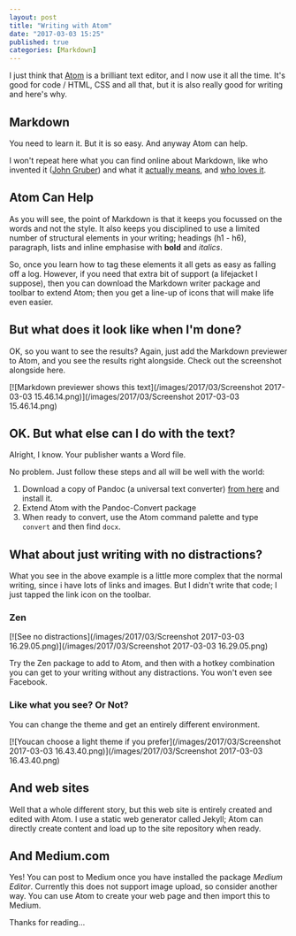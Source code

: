 ```yaml
---
layout: post
title: "Writing with Atom"
date: "2017-03-03 15:25"
published: true
categories: [Markdown]
---
```

I just think that [Atom][86aa3b11] is a brilliant text editor, and I now use it all the time. It's good for code / HTML, CSS and all that, but it is also really good for writing and here's why.

  [86aa3b11]: https://atom.io "Get Atom for yourself"

## Markdown

You need to learn it. But it is so easy. And anyway Atom can help.

I won't repeat here what you can find online about Markdown, like who invented it ([John Gruber][6028e808]) and what it [actually means][ee933fd6], and [who loves it][41bd7e97].

  [6028e808]: https://daringfireball.net/projects/markdown/ "Take a look here"
  [41bd7e97]: https://www.google.co.uk/?gfe_rd=cr&ei=aYy5WJfXMIOFaIP7pqAM#q=love+markdown "Google helps here"
  [ee933fd6]: http://commonmark.org/help/ "Get the lowdown"

## Atom Can Help

As you will see, the point of Markdown is that it keeps you focussed on the words and not the style. It also keeps you disciplined to use a limited number of structural elements in your writing; headings (h1 - h6), paragraph, lists and inline emphasise with **bold** and _italics_.

So, once you learn how to tag these elements it all gets as easy as falling off a log. However, if you need that extra bit of support (a lifejacket I suppose), then you can download the Markdown writer package and toolbar to extend Atom; then you get a line-up of icons that will make life even easier.

## But what does it look like when I'm done?

OK, so you want to see the results? Again, just add the Markdown previewer to Atom, and you see the results right alongside. Check out the screenshot alongside here.

[![Markdown previewer shows this text](/images/2017/03/Screenshot 2017-03-03 15.46.14.png)](/images/2017/03/Screenshot 2017-03-03 15.46.14.png)

## OK. But what else can I do with the text?

Alright, I know. Your publisher wants a Word file.

No problem. Just follow these steps and all will be well with the world:

1. Download a copy of Pandoc (a universal text converter) [from here][57e586b0] and install it.
2. Extend Atom with the Pandoc-Convert package
3. When ready to convert, use the Atom command palette and type `convert` and then find `docx`.

  [57e586b0]: http://pandoc.org "Brilliant work"

## What about just writing with no distractions?

What you see in the above example is a little more complex that the normal writing, since i have lots of links and images. But I didn't write that code; I just tapped the link icon on the toolbar.

### Zen

[![See no distractions](/images/2017/03/Screenshot 2017-03-03 16.29.05.png)](/images/2017/03/Screenshot 2017-03-03 16.29.05.png)

Try the Zen package to add to Atom, and then with a hotkey combination you can get to your writing without any distractions. You won't even see Facebook.

### Like what you see? Or Not?

You can change the theme and get an entirely different environment.

[![Youcan choose a light theme if you prefer](/images/2017/03/Screenshot 2017-03-03 16.43.40.png)](/images/2017/03/Screenshot 2017-03-03 16.43.40.png)


## And web sites

Well that a whole different story, but this web site is entirely created and edited with Atom. I use a static web generator called Jekyll; Atom can directly create content and load up to the site repository when ready.

## And Medium.com

Yes! You can post to Medium once you have installed the package _Medium Editor_. Currently this does not support image upload, so consider another way. You can use Atom to create your web page and then import this to Medium.


Thanks for reading...
